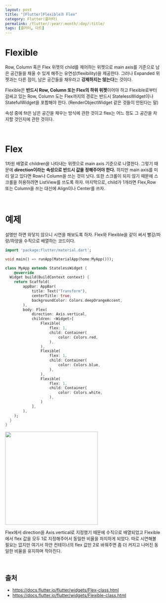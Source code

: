 ```yaml
---
layout: post
title: "[Flutter]Flexible과 Flex"
category: Flutter(플러터)
permalink: /flutter/:year/:month/:day/:title/
tags: [플러터, 다트]
---
```


# Flexible

Row, Column 혹은 Flex 위젯의 child를 제어하는 위젯으로 main axis를 기준으로 남은 공간들을 채울 수 있게 해주는 유연성(flexibility)을 제공한다. 그러나 Expanded 위젯과는 다른 점이, 남은 공간들을 채우라고 **강제하지는 않는다**는 것이다.

Flexible은 **반드시 Row, Column 또는 Flex의 하위 위젯**이어야 하고 Flexible로부터 감싸고 있는 Row, Column 도는 Flex까지의 경로는 반드시 StatelessWidget이나 StatefulWidget을 포함해야 한다. (RenderObjectWidget 같은 것들이 안된다는 말)

속성 중에 fit은 남은 공간을 채우는 방식에 관한 것이고 flex는 어느 정도 그 공간을 차지할 것인지에 관한 것이다.

<br>

# Flex

1차원 배열로 children을 나타내는 위젯으로 main axis 기준으로 나열한다. 그렇기 때문에 **direction이라는 속성으로 반드시 값을 정해주어야 한다.** 하지만 main axis를 미리 알고 있다면 Row나 Column을 쓰는 것이 낫다. 또한 스크롤이 되지 않기 때문에 스크롤을 허용하려면 ListView를 쓰도록 하자. 마지막으로, child가 1개라면 Flex,Row 또는 Column을 쓰는 대신에 Align이나 Center를 쓰자.

<br>

# 예제

설명만 하면 와닿지 않으니 시연을 해보도록 하자. Flex와 Flexible을 같이 써서 빨강/파랑/하양을 수직으로 배열하는 코드이다.

```dart
import 'package:flutter/material.dart';

void main() => runApp(MaterialApp(home:MyApp()));

class MyApp extends StatelessWidget {
	@override
  Widget build(BuildContext context) {
    return Scaffold(
	    appBar: AppBar(
		    title: Text("Transform"),
		    centerTitle: true,
		    backgroundColor: Colors.deepOrangeAccent,
	    ),
	    body: Flex(
		    direction: Axis.vertical,
		    children: <Widget>[
		    	Flexible(
				    flex: 1,
				    child: Container(
					    color: Colors.red,
				    ),
			    ),
			    Flexible(
				    flex: 1,
				    child: Container(
					    color: Colors.blue,
				    ),
			    ),
			    Flexible(
				    flex: 1,
				    child: Container(
					    color: Colors.white,
				    ),
			    )
		    ],
	    ),
    );
  }
}
```

<img src="https://user-images.githubusercontent.com/35518072/42667552-3fdec542-8687-11e8-971e-cb9c6a82a0c5.png" width="300px">

Flex에서 direction을 Axis.vertical로 지정했기 때문에 수직으로 배열되었고 Flexible에서 flex 값을 모두 1로 지정해주어서 동일한 비율을 차지하게 되었다. 따로 시연해볼 필요는 없지만 여기서 하얀 컨테이너의 flex 값만 2로 바꿔주면 좀 더 커지고 나머진 동일한 비율을 유지하며 작아진다.

<br>

## 출처

* https://docs.flutter.io/flutter/widgets/Flex-class.html
* https://docs.flutter.io/flutter/widgets/Flexible-class.html